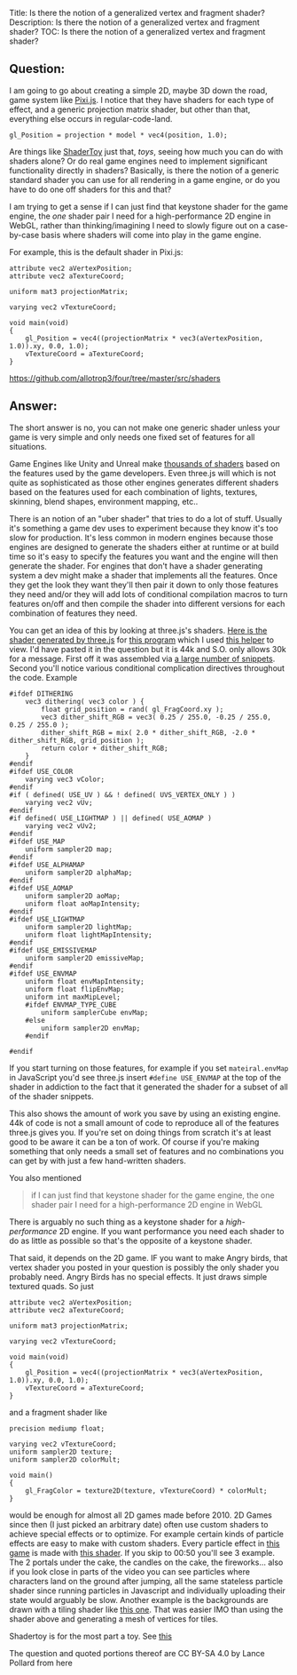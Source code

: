 Title: Is there the notion of a generalized vertex and fragment shader?
Description: Is there the notion of a generalized vertex and fragment shader?
TOC: Is there the notion of a generalized vertex and fragment shader?

## Question:

I am going to go about creating a simple 2D, maybe 3D down the road, game system like [Pixi.js](https://github.com/pixijs/pixi.js). I notice that they have shaders for each type of effect, and a generic projection matrix shader, but other than that, everything else occurs in regular-code-land.

    gl_Position = projection * model * vec4(position, 1.0);

Are things like [ShaderToy](https://www.shadertoy.com/) just that, _toys_, seeing how much you can do with shaders alone? Or do real game engines need to implement significant functionality directly in shaders? Basically, is there the notion of a generic standard shader you can use for all rendering in a game engine, or do you have to do one off shaders for this and that?

I am trying to get a sense if I can just find that keystone shader for the game engine, the _one_ shader pair I need for a high-performance 2D engine in WebGL, rather than thinking/imagining I need to slowly figure out on a case-by-case basis where shaders will come into play in the game engine.

For example, this is the default shader in Pixi.js:

    attribute vec2 aVertexPosition;
    attribute vec2 aTextureCoord;

    uniform mat3 projectionMatrix;

    varying vec2 vTextureCoord;

    void main(void)
    {
        gl_Position = vec4((projectionMatrix * vec3(aVertexPosition, 1.0)).xy, 0.0, 1.0);
        vTextureCoord = aTextureCoord;
    }


https://github.com/allotrop3/four/tree/master/src/shaders

## Answer:

The short answer is no, you can not make one generic shader unless your game is very simple and only needs one fixed set of features for all situations. 

Game Engines like Unity and Unreal make [thousands of shaders](https://medium.com/@lordned/unreal-engine-4-rendering-part-5-shader-permutations-2b975e503dd4) based on the features used by the game developers. Even three.js will which is not quite as sophisticated as those other engines generates different shaders based on the features used for each combination of lights, textures, skinning, blend shapes, environment mapping, etc.. 

There is an notion of an "uber shader" that tries to do a lot of stuff. Usually it's something a game dev uses to experiment because they know it's too slow for production. It's less common in modern engines because those engines are designed to generate the shaders either at runtime or at build time so it's easy to specify the features you want and the engine will then generate the shader. For engines that don't have a shader generating system a dev might make a shader that implements all the features. Once they get the look they want they'll then pair it down to only those features they need and/or they will add lots of conditional compilation macros to turn features on/off and then compile the shader into different versions for each combination of features they need.

You can get an idea of this by looking at three.js's shaders. [Here is the shader generated by three.js](https://pastebin.com/hjBT2rEb) for [this program](https://threejsfundamentals.org/threejs/threejs-fundamentals-with-light.html) which I used [this helper](https://greggman.github.io/webgl-helpers/#webgl-dump-shadersjs) to view. I'd have pasted it in the question but it is 44k and S.O. only allows 30k for a message. First off it was assembled via [a large number of snippets](https://github.com/mrdoob/three.js/tree/dev/src/renderers/shaders/ShaderChunk). Second you'll notice various conditional complication directives throughout the code. Example

```
#ifdef DITHERING
    vec3 dithering( vec3 color ) {
        float grid_position = rand( gl_FragCoord.xy );
        vec3 dither_shift_RGB = vec3( 0.25 / 255.0, -0.25 / 255.0, 0.25 / 255.0 );
        dither_shift_RGB = mix( 2.0 * dither_shift_RGB, -2.0 * dither_shift_RGB, grid_position );
        return color + dither_shift_RGB;
    }
#endif
#ifdef USE_COLOR
    varying vec3 vColor;
#endif
#if ( defined( USE_UV ) && ! defined( UVS_VERTEX_ONLY ) )
    varying vec2 vUv;
#endif
#if defined( USE_LIGHTMAP ) || defined( USE_AOMAP )
    varying vec2 vUv2;
#endif
#ifdef USE_MAP
    uniform sampler2D map;
#endif
#ifdef USE_ALPHAMAP
    uniform sampler2D alphaMap;
#endif
#ifdef USE_AOMAP
    uniform sampler2D aoMap;
    uniform float aoMapIntensity;
#endif
#ifdef USE_LIGHTMAP
    uniform sampler2D lightMap;
    uniform float lightMapIntensity;
#endif
#ifdef USE_EMISSIVEMAP
    uniform sampler2D emissiveMap;
#endif
#ifdef USE_ENVMAP
    uniform float envMapIntensity;
    uniform float flipEnvMap;
    uniform int maxMipLevel;
    #ifdef ENVMAP_TYPE_CUBE
        uniform samplerCube envMap;
    #else
        uniform sampler2D envMap;
    #endif
    
#endif
```

If you start turning on those features, for example if you set `mateiral.envMap` in JavaScript you'd see three.js insert `#define USE_ENVMAP` at the top of the shader in addiction to the fact that it generated the shader for a subset of all of the shader snippets.

This also shows the amount of work you save by using an existing engine. 44k of code is not a small amount of code to reproduce all of the features three.js gives you. If you're set on doing things from scratch it's at least good to be aware it can be a ton of work. Of course if you're making something that only needs a small set of features and no combinations you can get by with just a few hand-written shaders.

You also mentioned

>  if I can just find that keystone shader for the game engine, the one shader pair I need for a high-performance 2D engine in WebGL

There is arguably no such thing as a keystone shader for a *high-performance* 2D engine. If you want performance you need each shader to do as little as possible so that's the opposite of a keystone shader.

That said, it depends on the 2D game. IF you want to make Angry birds, that vertex shader you posted in your question is possibly the only shader you probably need. Angry Birds has no special effects. It just draws simple textured quads. So just

```
attribute vec2 aVertexPosition;
attribute vec2 aTextureCoord;

uniform mat3 projectionMatrix;

varying vec2 vTextureCoord;

void main(void)
{
    gl_Position = vec4((projectionMatrix * vec3(aVertexPosition, 1.0)).xy, 0.0, 1.0);
    vTextureCoord = aTextureCoord;
}
```

and a fragment shader like

```
precision mediump float;

varying vec2 vTextureCoord;
uniform sampler2D texture;
uniform sampler2D colorMult;

void main()
{
    gl_FragColor = texture2D(texture, vTextureCoord) * colorMult;
}
```

would be enough for almost all 2D games made before 2010. 2D Games since then (I just picked an arbitrary date) often use custom shaders to achieve special effects or to optimize. For example certain kinds of particle effects are easy to make with custom shaders. Every particle effect in [this game](https://www.youtube.com/watch?v=aFMNmKYE8KM) is made with [this shader](https://www.khronos.org/registry/webgl/sdk/demos/google/particles/index.html). If you skip to 00:50 you'll see 3 example. The 2 portals under the cake, the candles on the cake, the fireworks... also if you look close in parts of the video you can see particles where characters land on the ground after jumping, all the same stateless particle shader since running particles in Javascript and individually uploading their state would arguably be slow. Another example is the backgrounds are drawn with a tiling shader like [this one](https://stackoverflow.com/a/53465085/128511). That was easier IMO than using the shader above and generating a mesh of vertices for tiles.

Shadertoy is for the most part a toy. See [this](https://webglfundamentals.org/webgl/lessons/webgl-shadertoy.html)

<div class="so">
  <div>The question and quoted portions thereof are 
    CC BY-SA 4.0 by
    <a data-href="https://github.com/lancejpollard">Lance Pollard</a>
    from
    <a data-href="https://stackoverflow.com/questions/63322361">here</a>
  </div>
</div>
